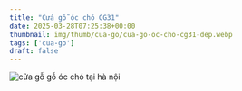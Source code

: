 ```yaml
---
title: "Cửa gỗ óc chó CG31"
date: 2025-03-28T07:25:38+00:00
thumbnail: img/thumb/cua-go/cua-go-oc-cho-cg31-dep.webp
tags: ['cua-go']
draft: false
---
```

![cửa gỗ gỗ óc chó tại hà nội](/img/cua-go/cg31/cua-go-oc-cho-cg31-1.webp)